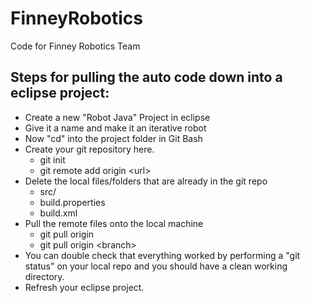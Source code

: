 # FinneyRobotics
Code for Finney Robotics Team

<h2>Steps for pulling the auto code down into a eclipse project:</h2>

- Create a new "Robot Java" Project in eclipse
- Give it a name and make it an iterative robot
- Now "cd" into the project folder in Git Bash
- Create your git repository here.
	- git init
	- git remote add origin \<url\>
- Delete the local files/folders that are already in the git repo
	- src/
	- build.properties
	- build.xml
- Pull the remote files onto the local machine
	- git pull origin
	- git pull origin \<branch\>
- You can double check that everything worked by performing a "git status" on
  your local repo and you should have a clean working directory.
- Refresh your eclipse project.

